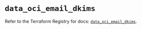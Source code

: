 # `data_oci_email_dkims`

Refer to the Terraform Registry for docs: [`data_oci_email_dkims`](https://registry.terraform.io/providers/oracle/oci/6.18.0/docs/data-sources/email_dkims).
